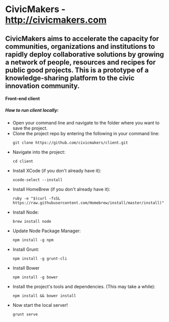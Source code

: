 # CivicMakers - http://civicmakers.com

## CivicMakers aims to accelerate the capacity for communities, organizations and institutions to rapidly deploy collaborative solutions by growing a network of people, resources and recipes for public good projects. This is a prototype of a knowledge-sharing platform to the civic innovation community. 


#### Front-end client

##### How to run client locally:
- Open your command line and navigate to the folder where you want to save the project.
- Clone the project repo by entering the following in your command line:
    ```
    git clone https://github.com/civicmakers/client.git
    ```
- Navigate into the project:
    ```
    cd client
    ```
- Install XCode (if you don't already have it):
    ```
    xcode-select --install
    ```
- Install HomeBrew (if you don't already have it):
    ```
    ruby -e "$(curl -fsSL https://raw.githubusercontent.com/Homebrew/install/master/install)"
    ```
- Install Node:
    ```
    brew install node
    ```
- Update Node Package Manager:
    ```
    npm install -g npm
    ```
- Install Grunt:
    ```
    npm install -g grunt-cli
    ```
- Install Bower
    ```
    npm install -g bower
    ```
- Install the project's tools and dependencies. (This may take a while):
    ```
    npm install && bower install
    ```
- Now start the local server!
    ```
    grunt serve
    ```
